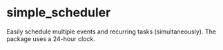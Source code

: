 # simple_scheduler
Easily schedule multiple events and recurring tasks (simultaneously).
The package uses a 24-hour clock.
